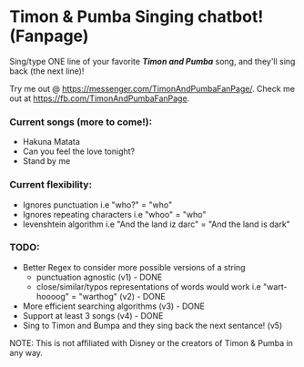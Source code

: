 # Timon & Pumba Singing chatbot! (Fanpage)


Sing/type ONE line of your favorite ***Timon and Pumba*** song, and they'll sing back (the next line)!

Try me out @ https://messenger.com/TimonAndPumbaFanPage/.
Check me out at https://fb.com/TimonAndPumbaFanPage.

### Current songs (more to come!):
- Hakuna Matata
- Can you feel the love tonight?
- Stand by me

### Current flexibility:
- Ignores punctuation i.e "who?" = "who"
- Ignores repeating characters i.e "whoo" = "who"
- levenshtein algorithm  i.e "And the land iz darc" = "And the land is dark"

### TODO:
- Better Regex to consider more possible versions of a string
  - punctuation agnostic (v1) - DONE
  - close/similar/typos representations of words would work i.e "wart-hoooog" = "warthog" (v2) - DONE
- More efficient searching algorithms (v3) - DONE
- Support at least 3 songs (v4) - DONE
- Sing to Timon and Bumpa and they sing back the next sentance! (v5)


NOTE: This is not affiliated with Disney or the creators of Timon & Pumba in any way.
